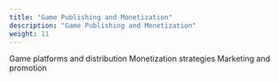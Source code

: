 ```yaml
---
title: "Game Publishing and Monetization"
description: "Game Publishing and Monetization"
weight: 11
---
```


Game platforms and distribution
Monetization strategies
Marketing and promotion